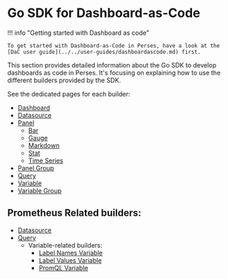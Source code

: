 # Go SDK for Dashboard-as-Code

!!! info "Getting started with Dashboard as code"

    To get started with Dashboard-as-Code in Perses, have a look at the [DaC user guide](../../user-guides/dashboardascode.md) first.

This section provides detailed information about the Go SDK to develop dashboards as code in Perses.
It's focusing on explaining how to use the different builders provided by the SDK.

See the dedicated pages for each builder:

* [Dashboard](dashboardbuilder.md)
* [Datasource](datasourcebuilder.md)
* [Panel](panelbuilder.md)
    * [Bar](barpanelbuilder.md)
    * [Gauge](guagepanelbuilder.md)
    * [Markdown](markdownpanelbuilder.md)
    * [Stat](statpanelbuilder.md)
    * [Time Series](timeseriespanelbuilder.md)
* [Panel Group](panelgroupbuilder.md)
* [Query](querybuilder.md)
* [Variable](variablebuilder.md)
* [Variable Group](variablegroupbuilder.md)

## Prometheus Related builders:

- [Datasource](datasourcebuilder.md)
- [Query](prometheusquerybuilder.md)
    - Variable-related builders:
        - [Label Names Variable](labelnamesvariablebuilder.md)
        - [Label Values Variable](labelvaluesvariablebuilder.md)
        - [PromQL Variable](promqlvariablebuilder.md)